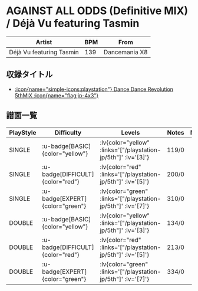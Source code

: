 # AGAINST ALL ODDS (Definitive MIX) / Déjà Vu featuring Tasmin

|Artist|BPM|From|
|------|---|----|
|Déjà Vu featuring Tasmin|139|Dancemania X8|

## 収録タイトル

- [ :icon{name="simple-icons:playstation"} Dance Dance Revolution 5thMIX :icon{name="flag:jp-4x3"} ](/playstation-jp/5th)

## 譜面一覧

|PlayStyle|Difficulty|Levels|Notes|Movie|
|---------|----------|------|-----|-----|
|SINGLE| :u-badge[BASIC]{color="yellow"} | :lv{color="yellow" :links='["/playstation-jp/5th"]' :lv='[3]'} |119/0||
|SINGLE| :u-badge[DIFFICULT]{color="red"} | :lv{color="red" :links='["/playstation-jp/5th"]' :lv='[5]'} |200/0||
|SINGLE| :u-badge[EXPERT]{color="green"} | :lv{color="green" :links='["/playstation-jp/5th"]' :lv='[7]'} |310/0||
|DOUBLE| :u-badge[BASIC]{color="yellow"} | :lv{color="yellow" :links='["/playstation-jp/5th"]' :lv='[3]'} |134/0||
|DOUBLE| :u-badge[DIFFICULT]{color="red"} | :lv{color="red" :links='["/playstation-jp/5th"]' :lv='[5]'} |213/0||
|DOUBLE| :u-badge[EXPERT]{color="green"} | :lv{color="green" :links='["/playstation-jp/5th"]' :lv='[7]'} |334/0||
